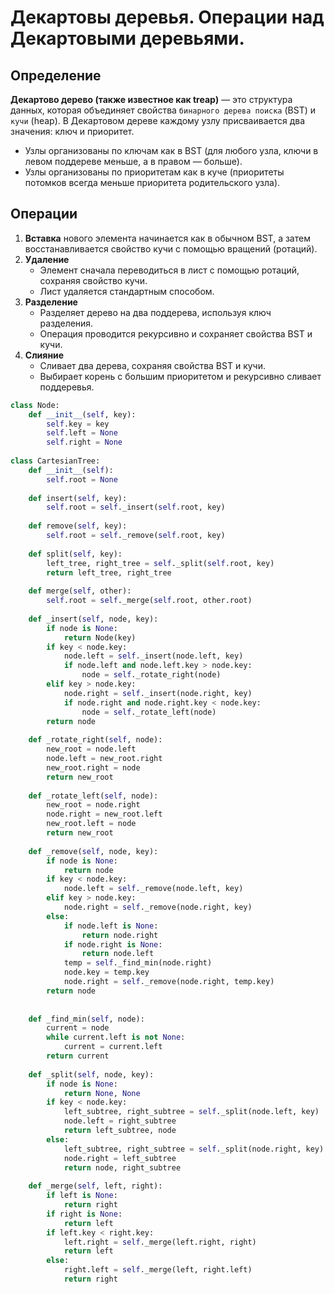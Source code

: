 # Декартовы деревья. Операции над Декартовыми деревьями.

## Определение

**Декартово дерево (также известное как treap)** — это структура данных, которая объединяет свойства `бинарного дерева поиска` (BST) и `кучи` (heap). В Декартовом дереве каждому узлу присваивается два значения: ключ и приоритет.
* Узлы организованы по ключам как в BST (для любого узла, ключи в левом поддереве меньше, а в правом — больше).
* Узлы организованы по приоритетам как в куче (приоритеты потомков всегда меньше приоритета родительского узла).

## Операции

1) **Вставка** нового элемента начинается как в обычном BST, а затем восстанавливается свойство кучи с помощью вращений (ротаций).
2) **Удаление**
   * Элемент сначала переводиться в лист с помощью ротаций, сохраняя свойство кучи. 
   * Лист удаляется стандартным способом.
3) **Разделение**
   * Разделяет дерево на два поддерева, используя ключ разделения.
   * Операция проводится рекурсивно и сохраняет свойства BST и кучи.
4) **Слияние**
   * Сливает два дерева, сохраняя свойства BST и кучи.
   * Выбирает корень с большим приоритетом и рекурсивно сливает поддеревья.

```python
class Node:  
    def __init__(self, key):  
        self.key = key  
        self.left = None  
        self.right = None  
  
class CartesianTree:  
    def __init__(self):  
        self.root = None  
	  
    def insert(self, key):  
        self.root = self._insert(self.root, key)  
	  
    def remove(self, key):  
        self.root = self._remove(self.root, key)  
	  
    def split(self, key):  
        left_tree, right_tree = self._split(self.root, key)  
        return left_tree, right_tree  
	  
    def merge(self, other):  
        self.root = self._merge(self.root, other.root)  
	  
    def _insert(self, node, key):  
        if node is None:  
            return Node(key)  
        if key < node.key:  
            node.left = self._insert(node.left, key)  
            if node.left and node.left.key > node.key:  
                node = self._rotate_right(node)  
        elif key > node.key:  
            node.right = self._insert(node.right, key)  
            if node.right and node.right.key < node.key:  
                node = self._rotate_left(node)  
        return node  
	  
    def _rotate_right(self, node):  
        new_root = node.left  
        node.left = new_root.right  
        new_root.right = node  
        return new_root  
	  
    def _rotate_left(self, node):  
        new_root = node.right  
        node.right = new_root.left  
        new_root.left = node  
        return new_root  
	  
    def _remove(self, node, key):  
        if node is None:  
            return node  
        if key < node.key:  
            node.left = self._remove(node.left, key)  
        elif key > node.key:  
            node.right = self._remove(node.right, key)  
        else:  
            if node.left is None:  
                return node.right  
            if node.right is None:  
                return node.left  
            temp = self._find_min(node.right)  
            node.key = temp.key  
            node.right = self._remove(node.right, temp.key)  
        return node  
	  
	  
    def _find_min(self, node):  
        current = node  
        while current.left is not None:  
            current = current.left  
        return current  
	  
    def _split(self, node, key):  
        if node is None:  
            return None, None  
        if key < node.key:  
            left_subtree, right_subtree = self._split(node.left, key)  
            node.left = right_subtree  
            return left_subtree, node  
        else:  
            left_subtree, right_subtree = self._split(node.right, key)  
            node.right = left_subtree  
            return node, right_subtree  
	  
    def _merge(self, left, right):  
        if left is None:  
            return right  
        if right is None:  
            return left  
        if left.key < right.key:  
            left.right = self._merge(left.right, right)  
            return left  
        else:  
            right.left = self._merge(left, right.left)  
            return right
```